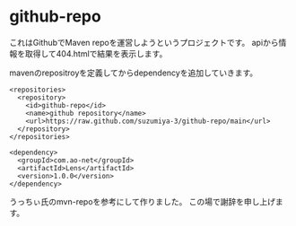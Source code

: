 # github-repo

これはGithubでMaven repoを運営しようというプロジェクトです。
apiから情報を取得して404.htmlで結果を表示します。

mavenのrepositroyを定義してからdependencyを追加していきます。

```
<repositories>
  <repository>
    <id>github-repo</id>
    <name>github repository</name>
    <url>https://raw.github.com/suzumiya-3/github-repo/main</url>
  </repository>
</repositories>
```

```
<dependency>
  <groupId>com.ao-net</groupId>
  <artifactId>Lens</artifactId>
  <version>1.0.0</version>
</dependency>
```

うっちぃ氏のmvn-repoを参考にして作りました。
この場で謝辞を申し上げます。
